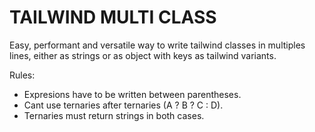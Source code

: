 
# TAILWIND MULTI CLASS

Easy, performant and versatile way to write tailwind classes in multiples lines, either as strings or as object with keys as tailwind variants.

Rules: 
 - Expresions have to be written between parentheses.
 - Cant use ternaries after ternaries (A ? B ? C : D).
 - Ternaries must return strings in both cases.